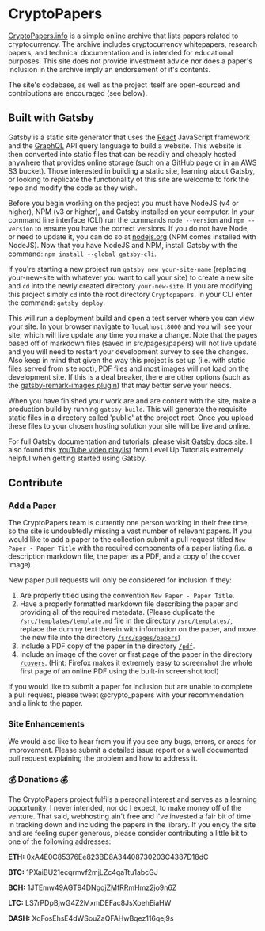# CryptoPapers

[CryptoPapers.info](https://cryptopapers.info/) is a simple online archive that lists papers related to cryptocurrency. The archive includes cryptocurrency whitepapers, research papers, and technical documentation and is intended for educational purposes. This site does not provide investment advice nor does a paper's inclusion in the archive imply an endorsement of it's contents.

The site's codebase, as well as the project itself are open-sourced and contributions are encouraged (see below).

## Built with Gatsby
Gatsby is a static site generator that uses the [React](https://reactjs.org/) JavaScript framework and the [GraphQL](http://graphql.org/) API query language to build a website. This website is then converted into static files that can be readily and cheaply hosted anywhere that provides online storage (such on a GitHub page or in an AWS S3 bucket). Those interested in building a static site, learning about Gatsby, or looking to replicate the functionality of this site are welcome to fork the repo and modify the code as they wish.

Before you begin working on the project you must have NodeJS (v4 or higher), NPM (v3 or higher), and Gatsby installed on your computer. In your command line interface (CLI) run the commands `node --version` and `npm --version` to ensure you have the correct versions. If you do not have Node, or need to update it, you can do so at [nodejs.org](https://nodejs.org/) (NPM comes installed with NodeJS). Now that you have NodeJS and NPM, install Gatsby with the command: `npm install --global gatsby-cli`.

If you're starting a new project run `gatsby new your-site-name` (replacing your-new-site with whatever you want to call your site) to create a new site and `cd` into the newly created directory `your-new-site`. If you are modifying this project simply `cd` into the root directory `Cryptopapers`. In your CLI enter the command: `gatsby deploy`.

This will run a deployment build and open a test server where you can view your site. In your browser navigate to `localhost:8000` and you will see your site, which will live update any time you make a change. Note that the pages based off of markdown files (saved in src/pages/papers) will not live update and you will need to restart your development survey to see the changes. Also keep in mind that given the way this project is set up (i.e. with static files served from site root), PDF files and most images will not load on the development site. If this is a deal breaker, there are other options (such as the [gatsby-remark-images plugin](https://www.gatsbyjs.org/packages/gatsby-remark-images/)) that may better serve your needs.

When you have finished your work are and are content with the site, make a production build by running `gatsby build`. This will generate the requisite static files in a directory called 'public' at the project root. Once you upload these files to your chosen hosting solution your site will be live and online.

For full Gatsby documentation and tutorials, please visit [Gatsby docs site](https://www.gatsbyjs.org/docs/). I also found this [YouTube video playlist](https://goo.gl/SUHdwC) from Level Up Tutorials extremely helpful when getting started using Gatsby.

## Contribute

### Add a Paper
The CryptoPapers team is currently one person working in their free time, so the site is undoubtedly missing a vast number of relevant papers. If you would like to add a paper to the collection submit a pull request titled `New Paper - Paper Title` with the required components of a paper listing (i.e. a description markdown file, the paper as a PDF, and a copy of the cover image).

New paper pull requests will only be considered for inclusion if they:
  1. Are properly titled using the convention `New Paper - Paper Title`.
  1. Have a properly formatted markdown file describing the paper and providing all of the required metadata. (Please duplicate the [`/src/templates/template.md`](src/templates/template.md) file in the directory [`/src/templates/`](src/templates), replace the dummy text therein with information on the paper, and move the new file into the directory [`/src/pages/papers`](src/pages/papers))
  1. Include a PDF copy of the paper in the directory [`/pdf`](/assets/pdf).
  1. Include an image of the cover or first page of the paper in the directory [`/covers`](/assets/covers). (Hint: Firefox makes it extremely easy to screenshot the whole first page of an online PDF using the built-in screenshot tool)

If you would like to submit a paper for inclusion but are unable to complete a pull request, please tweet \@crypto_papers with your recommendation and a link to the paper.

### Site Enhancements
We would also like to hear from you if you see any bugs, errors, or areas for improvement. Please submit a detailed issue report or a well documented pull request explaining the problem and how to address it.

### :moneybag: Donations :moneybag:
The CryptoPapers project fulfils a personal interest and serves as a learning opportunity. I never intended, nor do I expect, to make money off of the venture. That said, webhosting ain't free and I've invested a fair bit of time in tracking down and including the papers in the library. If you enjoy the site and are feeling super generous, please consider contributing a little bit to one of the following addresses:

**ETH:** 0xA4E0C85376Ee823BD8A34408730203C4387D18dC

**BTC:** 1PXaiBU21ecqrmvf2mjLZc4qaTtu1abcGJ

**BCH:** 1JTEmw49AGT94DNgqjZMfRRmHmz2jo9n6Z

**LTC:** LS7rPDpBjwG4Z2MxmDEFac8JsXoehEiaHW

**DASH:** XqFosEhsE4dWSouZaQFAHwBqez116qej9s
